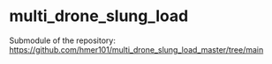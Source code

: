 # multi_drone_slung_load

Submodule of the repository: https://github.com/hmer101/multi_drone_slung_load_master/tree/main

